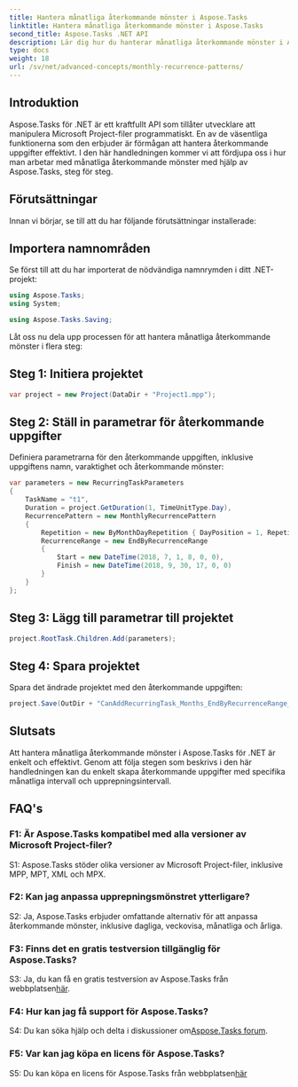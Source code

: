 ```yaml
---
title: Hantera månatliga återkommande mönster i Aspose.Tasks
linktitle: Hantera månatliga återkommande mönster i Aspose.Tasks
second_title: Aspose.Tasks .NET API
description: Lär dig hur du hanterar månatliga återkommande mönster i Aspose.Tasks för .NET med denna steg-för-steg handledning.
type: docs
weight: 18
url: /sv/net/advanced-concepts/monthly-recurrence-patterns/
---
```

## Introduktion

Aspose.Tasks för .NET är ett kraftfullt API som tillåter utvecklare att manipulera Microsoft Project-filer programmatiskt. En av de väsentliga funktionerna som den erbjuder är förmågan att hantera återkommande uppgifter effektivt. I den här handledningen kommer vi att fördjupa oss i hur man arbetar med månatliga återkommande mönster med hjälp av Aspose.Tasks, steg för steg.

## Förutsättningar

Innan vi börjar, se till att du har följande förutsättningar installerade:

## Importera namnområden

Se först till att du har importerat de nödvändiga namnrymden i ditt .NET-projekt:

```csharp
using Aspose.Tasks;
using System;

using Aspose.Tasks.Saving;
```

Låt oss nu dela upp processen för att hantera månatliga återkommande mönster i flera steg:

## Steg 1: Initiera projektet

```csharp
var project = new Project(DataDir + "Project1.mpp");
```

## Steg 2: Ställ in parametrar för återkommande uppgifter

Definiera parametrarna för den återkommande uppgiften, inklusive uppgiftens namn, varaktighet och återkommande mönster:

```csharp
var parameters = new RecurringTaskParameters
{
    TaskName = "t1",
    Duration = project.GetDuration(1, TimeUnitType.Day),
    RecurrencePattern = new MonthlyRecurrencePattern
    {
        Repetition = new ByMonthDayRepetition { DayPosition = 1, RepetitionInterval = 2 },
        RecurrenceRange = new EndByRecurrenceRange
        {
            Start = new DateTime(2018, 7, 1, 8, 0, 0),
            Finish = new DateTime(2018, 9, 30, 17, 0, 0)
        }
    }
};
```

## Steg 3: Lägg till parametrar till projektet

```csharp
project.RootTask.Children.Add(parameters);
```

## Steg 4: Spara projektet

Spara det ändrade projektet med den återkommande uppgiften:

```csharp
project.Save(OutDir + "CanAddRecurringTask_Months_EndByRecurrenceRange_Test_out.mpp", SaveFileFormat.Mpp);
```

## Slutsats

Att hantera månatliga återkommande mönster i Aspose.Tasks för .NET är enkelt och effektivt. Genom att följa stegen som beskrivs i den här handledningen kan du enkelt skapa återkommande uppgifter med specifika månatliga intervall och upprepningsintervall.

## FAQ's

### F1: Är Aspose.Tasks kompatibel med alla versioner av Microsoft Project-filer?

S1: Aspose.Tasks stöder olika versioner av Microsoft Project-filer, inklusive MPP, MPT, XML och MPX.

### F2: Kan jag anpassa upprepningsmönstret ytterligare?

S2: Ja, Aspose.Tasks erbjuder omfattande alternativ för att anpassa återkommande mönster, inklusive dagliga, veckovisa, månatliga och årliga.

### F3: Finns det en gratis testversion tillgänglig för Aspose.Tasks?

 S3: Ja, du kan få en gratis testversion av Aspose.Tasks från webbplatsen[här](https://releases.aspose.com/).

### F4: Hur kan jag få support för Aspose.Tasks?

 S4: Du kan söka hjälp och delta i diskussioner om[Aspose.Tasks forum](https://forum.aspose.com/c/tasks/15).

### F5: Var kan jag köpa en licens för Aspose.Tasks?

 S5: Du kan köpa en licens för Aspose.Tasks från webbplatsen[här](https://purchase.aspose.com/buy)